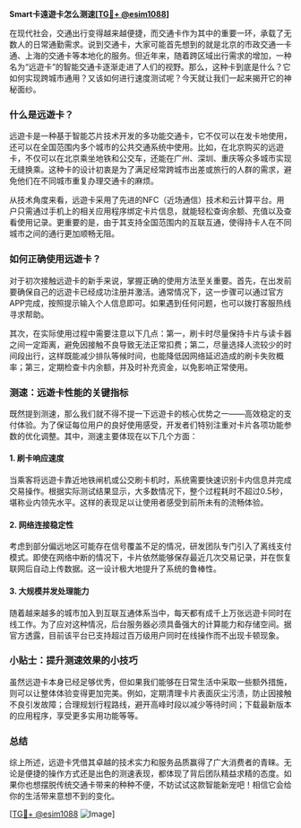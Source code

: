 **Smart卡遠遊卡怎么测速[[TG💪+ @esim1088](https://t.me/s/esim1088)]**

在现代社会，交通出行变得越来越便捷，而交通卡作为其中的重要一环，承载了无数人的日常通勤需求。说到交通卡，大家可能首先想到的就是北京的市政交通一卡通、上海的交通卡等本地化的服务。但近年来，随着跨区域出行需求的增加，一种名为“远遊卡”的智能交通卡逐渐走进了人们的视野。那么，这种卡到底是什么？它如何实现跨城市通用？又该如何进行速度测试呢？今天就让我们一起来揭开它的神秘面纱。

### 什么是远遊卡？

远遊卡是一种基于智能芯片技术开发的多功能交通卡，它不仅可以在发卡地使用，还可以在全国范围内多个城市的公共交通系统中使用。比如，在北京购买的远遊卡，不仅可以在北京乘坐地铁和公交车，还能在广州、深圳、重庆等众多城市实现无缝换乘。这种卡的设计初衷是为了满足经常跨城市出差或旅行的人群的需求，避免他们在不同城市重复办理交通卡的麻烦。

从技术角度来看，远遊卡采用了先进的NFC（近场通信）技术和云计算平台。用户只需通过手机上的相关应用程序绑定卡片信息，就能轻松查询余额、充值以及查看使用记录。更重要的是，由于其支持全国范围内的互联互通，使得持卡人在不同城市之间的通行更加顺畅无阻。

### 如何正确使用远遊卡？

对于初次接触远遊卡的新手来说，掌握正确的使用方法至关重要。首先，在出发前要确保自己的远遊卡已经成功注册并激活。通常情况下，这一步骤可以通过官方APP完成，按照提示输入个人信息即可。如果遇到任何问题，也可以拨打客服热线寻求帮助。

其次，在实际使用过程中需要注意以下几点：第一，刷卡时尽量保持卡片与读卡器之间一定距离，避免因接触不良导致无法正常扣费；第二，尽量选择人流较少的时间段出行，这样既能减少排队等候时间，也能降低因网络延迟造成的刷卡失败概率；第三，定期检查卡内余额，并及时补充资金，以免影响正常使用。

### 测速：远遊卡性能的关键指标

既然提到测速，那么我们就不得不提一下远遊卡的核心优势之一——高效稳定的支付体验。为了保证每位用户的良好使用感受，开发者们特别注重对卡片各项功能参数的优化调整。其中，测速主要体现在以下几个方面：

#### 1. 刷卡响应速度
当乘客将远遊卡靠近地铁闸机或公交刷卡机时，系统需要快速识别卡内信息并完成交易操作。根据实际测试结果显示，大多数情况下，整个过程耗时不超过0.5秒，堪称业内领先水平。这样的表现足以让使用者感受到前所未有的流畅体验。

#### 2. 网络连接稳定性
考虑到部分偏远地区可能存在信号覆盖不足的情况，研发团队专门引入了离线支付模式。即使在网络中断的情况下，卡片依然能够保存最近几次交易记录，并在恢复联网后自动上传数据。这一设计极大地提升了系统的鲁棒性。

#### 3. 大规模并发处理能力
随着越来越多的城市加入到互联互通体系当中，每天都有成千上万张远遊卡同时在线工作。为了应对这种情况，后台服务器必须具备强大的计算能力和存储空间。据官方透露，目前该平台已支持超过百万级用户同时在线操作而不出现卡顿现象。

### 小贴士：提升测速效果的小技巧

虽然远遊卡本身已经足够优秀，但如果我们能够在日常生活中采取一些额外措施，则可以让整体体验变得更加完美。例如，定期清理卡片表面灰尘污渍，防止因接触不良引发故障；合理规划行程路线，避开高峰时段以减少等待时间；下载最新版本的应用程序，享受更多实用功能等等。

### 总结

综上所述，远遊卡凭借其卓越的技术实力和服务品质赢得了广大消费者的青睐。无论是便捷的操作方式还是出色的测速表现，都体现了背后团队精益求精的态度。如果你也想摆脱传统交通卡带来的种种不便，不妨试试这款智能新宠吧！相信它会给你的生活带来意想不到的变化。

[[TG💪+ @esim1088](https://t.me/s/esim1088) ![Image](https://i.postimg.cc/4NQfJmqS/Snipaste-2025-05-13-00-14-12.png)]